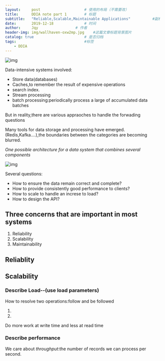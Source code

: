 ```yaml
---
layout:     post   				    # 使用的布局（不需要改）
title:      DDIA note part 1		# 标题 
subtitle:   "Reliable,Scalable,Maintainable Applications"          #副标题
date:       2019-12-18 				# 时间
author:     Jqy					# 作者
header-img: img/wallhaven-oxw2mp.jpg 	#这篇文章标题背景图片
catalog: true 						# 是否归档
tags:								#标签
    - DDIA
---
```

![img](https://learning.oreilly.com/library/view/designing-data-intensive-applications/9781491903063/assets/ch03-map-ebook.png)

Data-intensive systems involved:

- Store data(databases)
- Caches,to remember the result of expensive operations
- search index.
- Stream processing
- batch processing:periodically process a large of accumulated data batches

But in reality,there are various appraoches to handle the forwading questions

Many tools for data storage and processing have emerged.(Redis,Kafka....),the boundaries between the categories are becoming blurred.

*One possible architecture for a data system that combines several components*

![img](https://learning.oreilly.com/library/view/designing-data-intensive-applications/9781491903063/assets/ddia_0101.png)

Several questions:

- How to ensure the data remain correct and complete?
- How to provide consistently good performance to clients?
- How to scale to handle an increse to load?
- How to design the API?

## Three concerns that are important in most systems

1. Reliability
2. Scalability
3. Maintainability

## Reliablity

## Scalability

### Describe Load--(use load parameters)

How to resolve two operations:follow and be followed

1. 
2. 

Do more work at write time and less at read time

### Describe performance

We care about *throughput*:the number of records we can process per second.
